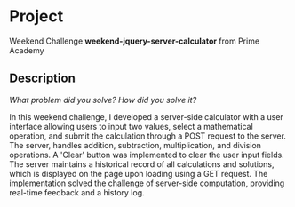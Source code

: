 # Project

Weekend Challenge **weekend-jquery-server-calculator** from Prime Academy

## Description

*What problem did you solve? How did you solve it?*

In this weekend challenge, I developed a server-side calculator with a user interface allowing users to input two values, select a mathematical operation, and submit the calculation through a POST request to the server. The server, handles addition, subtraction, multiplication, and division operations. A 'Clear' button was implemented to clear the user input fields. The server maintains a historical record of all calculations and solutions, which is displayed on the page upon loading using a GET request. The implementation solved the challenge of server-side computation, providing real-time feedback and a history log.
